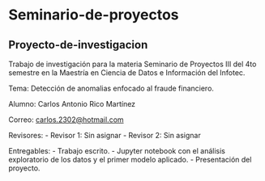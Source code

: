 # Seminario-de-proyectos

## Proyecto-de-investigacion
Trabajo de investigación para la materia Seminario de Proyectos III del 4to semestre en la Maestría en Ciencia de Datos e Información del Infotec.

Tema: Detección de anomalias enfocado al fraude financiero.

Alumno: Carlos Antonio Rico Martínez

Correo: carlos.2302@hotmail.com

Revisores:
     - Revisor 1: Sin asignar
     - Revisor 2: Sin asignar   
     
Entregables:
     - Trabajo escrito.
     - Jupyter notebook con el análisis exploratorio de los datos y el primer modelo aplicado.
     - Presentación del proyecto.
